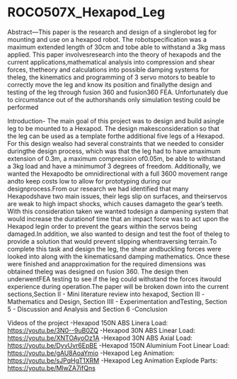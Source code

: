 # ROCO507X_Hexapod_Leg

Abstract—This  paper  is  the  research  and  design  of  a  singlerobot  leg  for  mounting  and  use  on  a  hexapod  robot.  The  robotspecification  was  a  maximum  extended  length  of  30cm  and  tobe  able  to  withstand  a  3kg  mass  applied.  This  paper  involvesresearch into the theory of hexapods and the current applications,mathematical  analysis  into  compression  and  shear  forces,  thetheory  and  calculations  into  possible  damping  systems  for  theleg,  the  kinematics  and  programming  of  3  servo  motors  to  beable  to  correctly  move  the  leg  and  know  its  position  and  finallythe  design  and  testing  of  the  leg  through  fusion  360  and  fusion360 FEA. Unfortunately due to circumstance out of the authorshands  only  simulation  testing  could  be  performed

Introduction-
The  main  goal  of  this  project  was  to  design  and  build  asingle  leg  to  be  mounted  to  a  Hexapod.  The  design  makesconsideration  so  that  the  leg  can  be  used  as  a  template  forthe  additional  five  legs  of  a  Hexapod.  For  this  design  wealso had several constraints that we needed to consider duringthe  design  process,  which  was  that  the  leg  had  to  have  amaximum  extension  of  0.3m,  a  maximum  compression  of0.05m, be able to withstand a 3kg load and have a minimumof 3 degrees of freedom. Additionally, we wanted the Hexapodto  be  omnidirectional  with  a  full  3600  movement  range  andto keep costs low to allow for prototyping during our designprocess.From  our  research  we  had  identified  that  many  Hexapodshave  two  main  issues,  their  legs  slip  on  surfaces,  and  theirservos are weak to high impact shocks, which causes damageto the gear’s teeth. With this consideration taken we wanted todesign  a  dampening  system  that  would  increase  the  durationof time that an impact force was to act upon the Hexapod legin order to prevent the gears within the servos being damaged.In addition, we also wanted to design and test the foot of theleg  to  provide  a  solution  that  would  prevent  slipping  whentraversing terrain.To  complete  this  task  and  design  the  leg,  the  shear  andbuckling  forces  were  looked  into  along  with  the  kinematicsand  damping  mathematics.  Once  these  were  finished  and  anapproximation  for  the  required  dimensions  was  obtained  theleg  was  designed  on  fusion  360.  The  design  then  underwentFEA  testing  to  see  if  the  leg  could  withstand  the  forces  itwould experience during operation.The  paper  will  be  broken  down  into  the  current  sections,Section II - Mini literature review into hexapod, Section III -Mathematics  and  Design,  Section  IIII  -  Experimentation  andTesting, Section 5 - Discussion and Analysis and Section 6 -Conclusion


Videos of the project 
-Hexapod 150N ABS Linera Load: https://youtu.be/3N0--9uB0ZQ
-Hexapod 30N ABS Linear Load: https://youtu.be/XNTOAyoOz1A
-Hexapod 30N ABS Axial Load: https://youtu.be/DyvUvr6EpBE
-Hexapod 150N Aluminium Foot Linear Load: https://youtu.be/gAU8AoaYmio
-Hexapod Leg Animation: https://youtu.be/sJPqHgT1XRM
-Hexapod Leg Animation Explode Parts: https://youtu.be/MlwZA7ifQns


